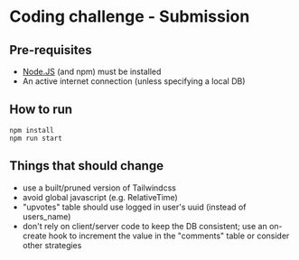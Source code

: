 # Coding challenge - Submission

## Pre-requisites

- [Node.JS](https://nodejs.org/en/) (and npm) must be installed
- An active internet connection (unless specifying a local DB)

## How to run

```
npm install
npm run start
```

## Things that should change

- use a built/pruned version of Tailwindcss
- avoid global javascript (e.g. RelativeTime)
- "upvotes" table should use logged in user's uuid (instead of users_name)
- don't rely on client/server code to keep the DB consistent; use an on-create hook to increment the value in the "comments" table or consider other strategies
